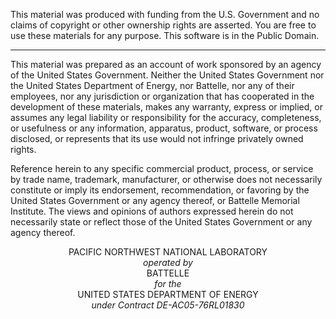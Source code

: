 This material was produced with funding from the U.S. Government and no claims of copyright or other ownership rights are asserted.  You are free to use these materials for any purpose. This software is in the Public Domain.

---

This material was prepared as an account of work sponsored by an agency of the United States Government. Neither the United States Government nor the United States Department of Energy, nor Battelle, nor any of their employees, nor any jurisdiction or organization that has cooperated in the development of these materials, makes any warranty, express or implied, or assumes any legal liability or responsibility for the accuracy, completeness, or usefulness or any information, apparatus, product, software, or process disclosed, or represents that its use would not infringe privately owned rights.

Reference herein to any specific commercial product, process, or service by trade name, trademark, manufacturer, or otherwise does not necessarily constitute or imply its endorsement, recommendation, or favoring by the United States Government or any agency thereof, or Battelle Memorial Institute. The views and opinions of authors expressed herein do not necessarily state or reflect those of the United States Government or any agency thereof.

<p align="center">
PACIFIC NORTHWEST NATIONAL LABORATORY <br>
<em>operated by</em><br>
BATTELLE <br>
<em>for the </em><br>
UNITED STATES DEPARTMENT OF ENERGY <br>
<em>under Contract DE-AC05-76RL01830</em>
</p> 

